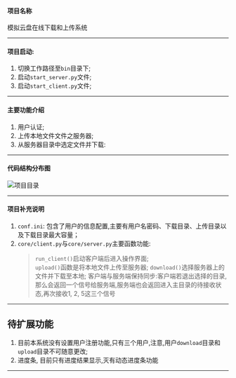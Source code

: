 #### 项目名称
模拟云盘在线下载和上传系统


----------


#### 项目启动:
1. 切换工作路径至`bin`目录下;
2. 启动`start_server.py`文件;
3. 启动`start_client.py`文件;


----------


#### 主要功能介绍
1. 用户认证;
2. 上传本地文件文件之服务器;
3. 从服务器目录中选定文件并下载:


----------


#### 代码结构分布图
![项目目录](http://oyhijg3iv.bkt.clouddn.com/%E6%B7%B1%E5%BA%A6%E6%88%AA%E5%9B%BE_%E9%80%89%E6%8B%A9%E5%8C%BA%E5%9F%9F_20180128143535.png)


----------


#### 项目补充说明
1. `conf.ini`: 包含了用户的信息配置,主要有用户名密码、下载目录、上传目录以及下载目录最大容量；
2. `core/client.py`与`core/server.py`主要函数功能: 
    > `run_client()`启动客户端后进入操作界面;         
    > `upload()`函数是将本地文件上传至服务器;
    > `download()`选择服务器上的文件并下载至本地;
	> 客户端与服务端保持同步:客户端若退出选择的目录,那么会返回一个信号给服务端,服务端也会返回进入主目录的待接收状态,再次接收1, 2, 5这三个信号


----------


## 待扩展功能
1. 目前本系统没有设置用户注册功能,只有三个用户,注意,用户`download`目录和`upload`目录不可随意更改;
2. 进度条, 目前只有进度结果显示,灭有动态进度条功能


----------
